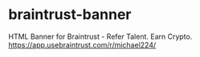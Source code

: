 # braintrust-banner
HTML Banner for Braintrust - Refer Talent. Earn Crypto. https://app.usebraintrust.com/r/michael224/

